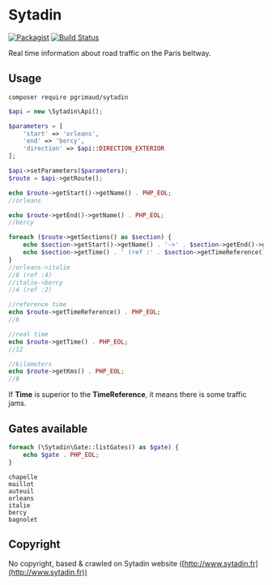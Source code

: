 # Sytadin

[![Packagist](https://img.shields.io/badge/packagist-install-brightgreen.svg)](https://packagist.org/packages/pgrimaud/sytadin)
[![Build Status](https://travis-ci.org/pgrimaud/sytadin.svg?branch=master)](https://travis-ci.org/pgrimaud/sytadin)

Real time information about road traffic on the Paris beltway.

## Usage

```
composer require pgrimaud/sytadin
```

```php
$api = new \Sytadin\Api();

$parameters = [
    'start' => 'orleans',
    'end' => 'bercy',
    'direction' => $api::DIRECTION_EXTERIOR
];

$api->setParameters($parameters);
$route = $api->getRoute();

echo $route->getStart()->getName() . PHP_EOL;
//orleans

echo $route->getEnd()->getName() . PHP_EOL;
//bercy

foreach ($route->getSections() as $section) {
    echo $section->getStart()->getName() . '->' . $section->getEnd()->getName() . PHP_EOL;
    echo $section->getTime() . ' (ref :' . $section->getTimeReference() . ')' . PHP_EOL;
}
//orleans->italie
//8 (ref :4)
//italie->bercy
//4 (ref :2)

//reference time
echo $route->getTimeReference() . PHP_EOL;
//6

//real time
echo $route->getTime() . PHP_EOL;
//12

//kilometers
echo $route->getKms() . PHP_EOL;
//8
```

If **Time** is superior to the **TimeReference**, it means there is some traffic jams.

## Gates available

```php
foreach (\Sytadin\Gate::listGates() as $gate) {
    echo $gate . PHP_EOL;
}
```

```
chapelle
maillot
auteuil
orleans
italie
bercy
bagnolet
```

## Copyright

No copyright, based & crawled on Sytadin website ([http://www.sytadin.fr](http://www.sytadin.fr))
